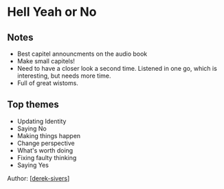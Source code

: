 # Hell Yeah or No

## Notes

- Best capitel announcments on the audio book
- Make small capitels!
- Need to have a closer look a second time. Listened in one go, which is interesting,
  but needs more time.
- Full of great wistoms.

## Top themes

- Updating Identity
- Saying No
- Making things happen
- Change perspective
- What's worth doing
- Fixing faulty thinking
- Saying Yes

Author: [[derek-sivers]]

[//begin]: # "Autogenerated link references for markdown compatibility"
[derek-sivers]: authors/derek-sivers "Derik Sivers"
[//end]: # "Autogenerated link references"